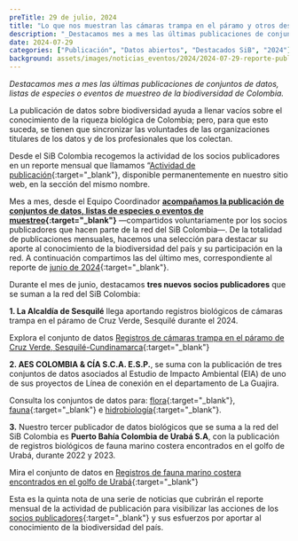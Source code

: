 ```yaml
---
preTitle: 29 de julio, 2024
title: "Lo que nos muestran las cámaras trampa en el páramo y otros destacados del mes"
description: "_Destacamos mes a mes las últimas publicaciones de conjuntos de datos, listas de especies o eventos de muestreo de la biodiversidad de Colombia._"
date: 2024-07-29
categories: ["Publicación", "Datos abiertos", "Destacados SiB", "2024"]
background: assets/images/noticias_eventos/2024/2024-07-29-reporte-publicacion-junio-2024.png
---
```


_Destacamos mes a mes las últimas publicaciones de conjuntos de datos, listas de especies o eventos de muestreo de la biodiversidad de Colombia._

La publicación de datos sobre biodiversidad ayuda a llenar vacíos sobre el conocimiento de la riqueza biológica de Colombia; pero, para que esto suceda, se tienen que sincronizar las voluntades de las organizaciones titulares de los datos y de los profesionales que los colectan.

Desde el SiB Colombia recogemos la actividad de los socios publicadores en un reporte mensual que llamamos “[Actividad de publicación](https://biodiversidad.co/comunidad/actividad-de-publicacion/){:target="_blank"}, disponible permanentemente en nuestro sitio web, en la sección del mismo nombre.

Mes a mes, desde el Equipo Coordinador **[acompañamos la publicación de conjuntos de datos, listas de especies o eventos de muestreo](https://biodiversidad.co/compartir/guia-para-publicar/){:target="_blank"}** —compartidos voluntariamente por los socios publicadores que hacen parte de la red del SiB Colombia—. De la totalidad de publicaciones mensuales, hacemos una selección para destacar su aporte al conocimiento de la biodiversidad del país y su participación en la red. A continuación compartimos las del último mes, correspondiente al reporte de [junio de 2024](https://lookerstudio.google.com/u/0/reporting/d9a2fcf4-d3d1-4bab-8b46-60cd5d0b1b7e/page/Ge2V){:target="_blank"}.

Durante el mes de junio, destacamos **tres nuevos socios publicadores** que se suman a la red del SiB Colombia:

**1. La Alcaldía de Sesquilé** llega aportando registros biológicos de cámaras trampa en el páramo de Cruz Verde, Sesquilé durante el 2024.

Explora el conjunto de datos [Registros de cámaras trampa en el páramo de Cruz Verde, Sesquilé-Cundinamarca](https://biodiversidad.co/data/?datasetKey=0e4d4d33-aee9-46e1-806d-9219e9d26b00){:target="_blank"}



**2. AES COLOMBIA & CÍA S.C.A. E.S.P.**, se suma con la publicación de tres conjuntos de datos asociados al Estudio de Impacto Ambiental (EIA) de uno de sus proyectos de Línea de conexión en el departamento de La Guajira.

Consulta los conjuntos de datos para: [flora](https://biodiversidad.co/data/?datasetKey=7c03d9e4-2d2a-44d8-8b04-66ebb3690797){:target="_blank"}, [fauna](https://biodiversidad.co/data/?datasetKey=1e0b05ae-dbeb-4df1-8e02-b4c2416841b3){:target="_blank"} e [hidrobiología](https://biodiversidad.co/data/?datasetKey=ff85de70-a291-449d-bd9a-00a85dd4cd22&view=TABLE){:target="_blank"}.



**3.** Nuestro tercer publicador de datos biológicos que se suma a la red del SiB Colombia es **Puerto Bahía Colombia de Urabá S.A**, con la publicación de registros biológicos de fauna marino costera encontrados en el golfo de Urabá, durante 2022 y 2023.

Mira el conjunto de datos en [Registros de fauna marino costera encontrados en el golfo de Urabá](https://biodiversidad.co/data/?datasetKey=7de15d3d-9582-4a0c-9dee-60b0897fea7e){:target="_blank"}

Esta es la quinta nota de una serie de noticias que cubrirán el reporte mensual de la actividad de publicación para visibilizar las acciones de los [socios publicadores](https://biodiversidad.co/comunidad/socios-publicadores/){:target="_blank"} y sus esfuerzos por aportar al conocimiento de la biodiversidad del país.
